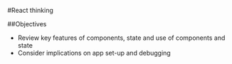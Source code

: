 #React thinking

##Objectives

* Review key features of components, state and use of components and state
* Consider implications on app set-up and debugging

